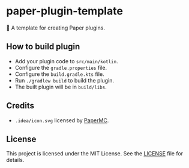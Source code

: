 # paper-plugin-template

📒 A template for creating Paper plugins.

## How to build plugin

- Add your plugin code to `src/main/kotlin`.
- Configure the `gradle.properties` file.
- Configure the `build.gradle.kts` file.
- Run `./gradlew build` to build the plugin.
- The built plugin will be in `build/libs`.

## Credits

- `.idea/icon.svg` licensed by [PaperMC](https://papermc.io).

## License

This project is licensed under the MIT License. See the [LICENSE](LICENSE) file for details.
